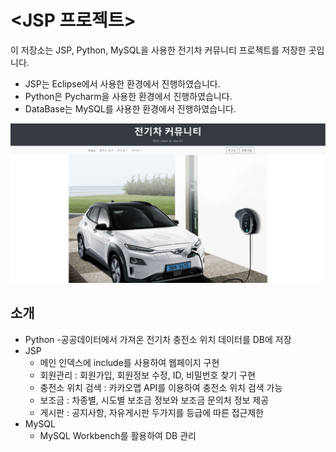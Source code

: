 # <JSP 프로젝트>
이 저장소는 JSP, Python, MySQL을 사용한 전기차 커뮤니티 프로젝트를 저장한 곳입니다.
- JSP는 Eclipse에서 사용한 환경에서 진행하였습니다.
- Python은 Pycharm을 사용한 환경에서 진행하였습니다.
- DataBase는 MySQL를 사용한 환경에서 진행하였습니다.

![img](jsp_main.png)

## 소개
- Python
    -공공데이터에서 가져온 전기차 충전소 위치 데이터를 DB에 저장
- JSP
    - 메인 인덱스에 include를 사용하여 웹페이지 구현
    - 회원관리 : 회원가입, 회원정보 수정, ID, 비밀번호 찾기 구현
    - 충전소 위치 검색 : 카카오맵 API를 이용하여 충전소 위치 검색 가능
    - 보조금 : 차종별, 시도별 보조금 정보와 보조금 문의처 정보 제공
    - 게시판 : 공지사항, 자유게시판 두가지를 등급에 따른 접근제한
- MySQL
    - MySQL Workbench를 활용하여 DB 관리
